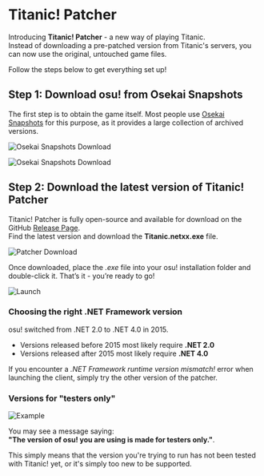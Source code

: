 # Titanic! Patcher

Introducing **Titanic! Patcher** - a new way of playing Titanic.  
Instead of downloading a pre-patched version from Titanic's servers, you can now use the original, untouched game files.

Follow the steps below to get everything set up!

## Step 1: Download osu! from Osekai Snapshots

The first step is to obtain the game itself.
Most people use [Osekai Snapshots](https://osekai.net/snapshots/) for this purpose, as it provides a large collection of archived versions.

![Osekai Snapshots Download](https://raw.githubusercontent.com/osuTitanic/wiki/refs/heads/main/wiki/Patcher/img/osekai.jpg)

![Osekai Snapshots Download](https://raw.githubusercontent.com/osuTitanic/wiki/refs/heads/main/wiki/Patcher/img/osu-folder.jpg)

## Step 2: Download the latest version of Titanic! Patcher

Titanic! Patcher is fully open-source and available for download on the GitHub [Release Page](https://github.com/osuTitanic/hook/releases).  
Find the latest version and download the **Titanic.netxx.exe** file.

![Patcher Download](https://raw.githubusercontent.com/osuTitanic/wiki/refs/heads/main/wiki/Patcher/img/titanic-patcher-download.jpg)

Once downloaded, place the *.exe* file into your osu! installation folder and double-click it. That’s it - you’re ready to go!

![Launch](https://raw.githubusercontent.com/osuTitanic/wiki/refs/heads/main/wiki/Patcher/img/titanic-patcher-launch.jpg)

### Choosing the right .NET Framework version

osu! switched from .NET 2.0 to .NET 4.0 in 2015.  
- Versions released before 2015 most likely require **.NET 2.0**  
- Versions released after 2015 most likely require **.NET 4.0**

If you encounter a *.NET Framework runtime version mismatch!* error when launching the client, simply try the other version of the patcher.

### Versions for "testers only"

![Example](https://raw.githubusercontent.com/osuTitanic/wiki/refs/heads/main/wiki/Patcher/img/testers-only.jpg)

You may see a message saying:  
**"The version of osu! you are using is made for testers only."**.

This simply means that the version you're trying to run has not been tested with Titanic! yet, or it's simply too new to be supported.
